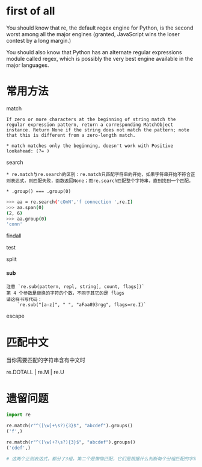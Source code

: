 # first of all

You should know that re, the default regex engine for Python, is the second worst among all the major engines (granted, JavaScript wins the loser contest by a long margin.)

You should also know that Python has an alternate regular expressions module called regex, which is possibly the very best engine available in the major languages.


# 常用方法

match

    If zero or more characters at the beginning of string match the regular expression pattern, return a corresponding MatchObject instance. Return None if the string does not match the pattern; note that this is different from a zero-length match.

    * match matches only the beginning, doesn't work with Positive lookahead: (?= )

search

    * re.match与re.search的区别：re.match只匹配字符串的开始，如果字符串开始不符合正则表达式，则匹配失败，函数返回None；而re.search匹配整个字符串，直到找到一个匹配。

    * .group() === .group(0)

```bash
>>> aa = re.search('cOnN','f connection ',re.I)
>>> aa.span(0)
(2, 6)
>>> aa.group(0)
'conn'
```

findall

test

split

#### sub

    注意 `re.sub(pattern, repl, string[, count, flags])`
    第 4 个参数是替换的字符的个数，不同于其它的是 flags
    请这样书写代码：
        `re.sub("[a-z]", " ", "aFaa893rgg", flags=re.I)`

escape

# 匹配中文

当你需要匹配的字符串含有中文时

re.DOTALL | re.M | re.U

# 遗留问题

```python
import re

re.match(r"^([\w]+\s?){3}$", "abcdef").groups()
('f',)

re.match(r"^([\w]+?\s?){3}$", "abcdef").groups()
('cdef',)

# 这两个正则表达式，都分了3组，第二个是懒惰匹配，它们是根据什么判断每个分组匹配的字符数量的？
```
